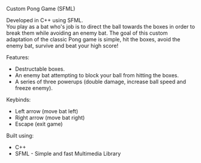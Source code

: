 Custom Pong Game (SFML)

Developed in C++ using SFML.<br/>
You play as a bat who's job is to direct the ball towards the boxes in order to break them while avoiding an enemy bat. The goal of this custom adaptation of the classic Pong game is simple, hit the boxes, avoid the enemy bat, survive and beat your high score!

Features:
* Destructable boxes.
* An enemy bat attempting to block your ball from hitting the boxes.
* A series of three powerups (double damage, increase ball speed and freeze enemy).

Keybinds:
* Left arrow (move bat left)
* Right arrow (move bat right)
* Escape (exit game)

Built using:
* C++
* SFML - Simple and fast Multimedia Library
